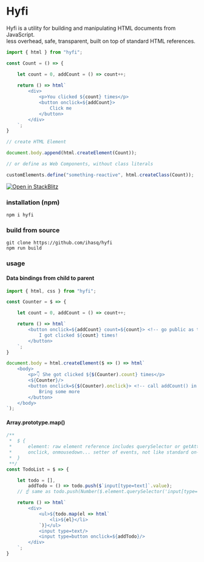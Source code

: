 # Hyfi
Hyfi is a utility for building and manipulating HTML documents from JavaScript.\
less overhead, safe, transparent, built on top of standard HTML references.

```javascript
import { html } from "hyfi";

const Count = () => {

    let count = 0, addCount = () => count++;
    
    return () => html`
        <div>
            <p>You clicked ${count} times</p>
            <button onclick=${addCount}>
                Click me
            </button>
        </div>
    `;
}

// create HTML Element

document.body.append(html.createElement(Count));

// or define as Web Components, without class literals

customElements.define("something-reactive", html.createClass(Count));
```


[![Open in StackBlitz](https://developer.stackblitz.com/img/open_in_stackblitz.svg)](https://stackblitz.com/edit/js-qfh42g?file=index.js)

### installation (npm)
```
npm i hyfi
```

### build from source
```
git clone https://github.com/ihasq/hyfi
npm run build
```

### usage
#### Data bindings from child to parent
```javascript
import { html, css } from "hyfi";

const Counter = $ => {

    let count = 0, addCount = () => count++;

    return () => html`
        <button onclick=${addCount} count=${count}> <!-- go public as top-level attributes -->
            I got clicked ${count} times!
        </button>
    `;
}

document.body = html.createElement($ => () => html`
    <body>
        <p>👇 She got clicked ${$(Counter).count} times</p>
        <${Counter}/>
        <button onclick=${$(Counter).onclick}> <!-- call addCount() in Counter -->
            Bring some more
        </button>
    </body>
`);
```
#### Array.prototype.map()
```javascript
/**
 *  $ {
 *      element: raw element reference includes querySelector or getAttribute
 *      onclick, onmousedown... setter of events, not like standard on-action event listener
 *  }
 **/
const TodoList = $ => {

    let todo = [],
        addTodo = () => todo.push($`input[type=text]`.value);
    // ☝ same as todo.push(Number($.element.querySelector('input[type=text]').getAttribute('value'))) 🥵🥵🥵

    return () => html`
        <div>
            <ul>${todo.map(el => html`
                <li>${el}</li>
            `)}</ul>
            <input type=text/>
            <input type=button onclick=${addTodo}/>
        </div>
    `;
}
```
